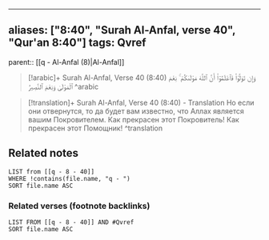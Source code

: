 
---
aliases: ["8:40", "Surah Al-Anfal, verse 40", "Qur'an 8:40"]
tags: Qvref
---

parent:: [[q - Al-Anfal (8)|Al-Anfal]]

> [!arabic]+ Surah Al-Anfal, Verse 40 (8:40)
> <span class="quran-arabic">وَإِن تَوَلَّوْا۟ فَٱعْلَمُوٓا۟ أَنَّ ٱللَّهَ مَوْلَىٰكُمْ ۚ نِعْمَ ٱلْمَوْلَىٰ وَنِعْمَ ٱلنَّصِيرُ</span>
^arabic

> [!translation]+ Surah Al-Anfal, Verse 40 (8:40) - Translation
> Но если они отвернутся, то да будет вам известно, что Аллах является вашим Покровителем. Как прекрасен этот Покровитель! Как прекрасен этот Помощник!
^translation



## Related notes
```dataview
LIST from [[q - 8 - 40]]
WHERE !contains(file.name, "q - ")
SORT file.name ASC
```

### Related verses (footnote backlinks)
```dataview
LIST FROM [[q - 8 - 40]] AND #Qvref
SORT file.name ASC
```

